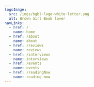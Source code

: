 ```yaml
---
logoImage:
  src: /imgs/bgbl-logo-white-letter.png
  alt: Brown Girl Book lover
navLinks:
  - href: /
    name: home
  - href: /about
    name: about
  - href: /reviews
    name: reviews
  - href: /interviews
    name: interviews
  - href: /events
    name: events
  - href: /readingNow
    name: reading now
---
```

